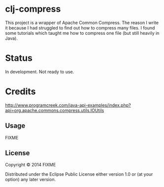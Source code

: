 # clj-compress

This project is a wrapper of Apache Common Compress. The reason I write it because I had struggled to find out how to compress many files. I found some tutorials which taught me how to compress one file (but still heavily in Java).

# Status

In development. Not ready to use.

# Credits

http://www.programcreek.com/java-api-examples/index.php?api=org.apache.commons.compress.utils.IOUtils

## Usage

FIXME

## License

Copyright © 2014 FIXME

Distributed under the Eclipse Public License either version 1.0 or (at
your option) any later version.
